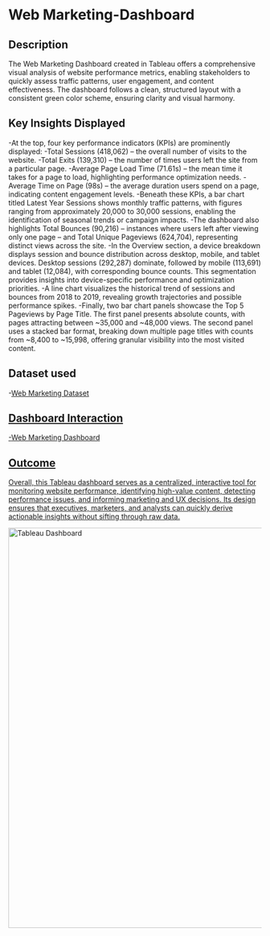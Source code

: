 # Web Marketing-Dashboard
## Description
The Web Marketing Dashboard created in Tableau offers a comprehensive visual analysis of website performance metrics, enabling stakeholders to quickly assess traffic patterns, user engagement, and content effectiveness. The dashboard follows a clean, structured layout with a consistent green color scheme, ensuring clarity and visual harmony.

## Key Insights Displayed
-At the top, four key performance indicators (KPIs) are prominently displayed:
-Total Sessions (418,062) – the overall number of visits to the website.
-Total Exits (139,310) – the number of times users left the site from a particular page.
-Average Page Load Time (71.61s) – the mean time it takes for a page to load, highlighting performance optimization needs.
-Average Time on Page (98s) – the average duration users spend on a page, indicating content engagement levels.
-Beneath these KPIs, a bar chart titled Latest Year Sessions shows monthly traffic patterns, with figures ranging from approximately 20,000 to 30,000 sessions, enabling the identification of seasonal trends or campaign impacts.
-The dashboard also highlights Total Bounces (90,216) – instances where users left after viewing only one page – and Total Unique Pageviews (624,704), representing distinct views across the site.
-In the Overview section, a device breakdown displays session and bounce distribution across desktop, mobile, and tablet devices. Desktop sessions (292,287) dominate, followed by mobile (113,691) and tablet (12,084), with corresponding bounce counts. This segmentation provides insights into device-specific performance and optimization priorities.
-A line chart visualizes the historical trend of sessions and bounces from 2018 to 2019, revealing growth trajectories and possible performance spikes.
-Finally, two bar chart panels showcase the Top 5 Pageviews by Page Title. The first panel presents absolute counts, with pages attracting between ~35,000 and ~48,000 views. The second panel uses a stacked bar format, breaking down multiple page titles with counts from ~8,400 to ~15,998, offering granular visibility into the most visited content.

## Dataset used
-<a href="https://github.com/Saranya-S03/Tableau--First-Dashboard/blob/main/compressed_data.csv.gz">Web Marketing Dataset

## Dashboard Interaction
-<a href="https://github.com/Saranya-S03/Tableau--First-Dashboard/blob/main/Tableau%20Dashboard.png">Web Marketing Dashboard

## Outcome
Overall, this Tableau dashboard serves as a centralized, interactive tool for monitoring website performance, identifying high-value content, detecting performance issues, and informing marketing and UX decisions. Its design ensures that executives, marketers, and analysts can quickly derive actionable insights without sifting through raw data.

<img width="1185" height="795" alt="Tableau Dashboard" src="https://github.com/user-attachments/assets/575e2ade-377d-4f39-b391-f70c0b726cdc" />

